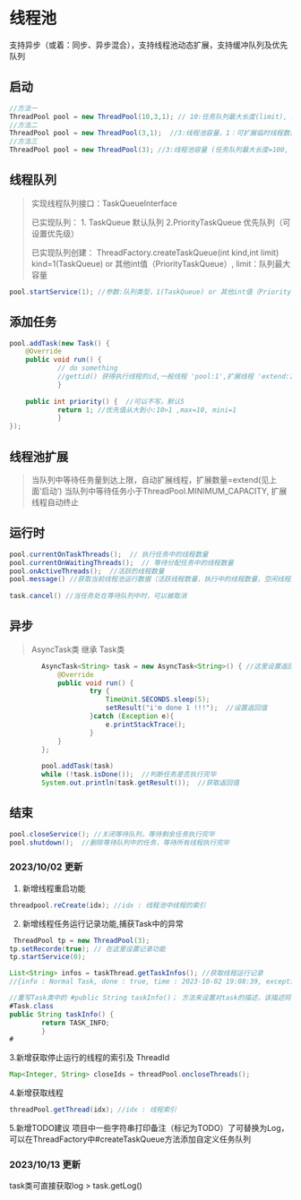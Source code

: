 # 线程池
支持异步（或着：同步、异步混合），支持线程池动态扩展，支持缓冲队列及优先队列
## 启动
```java
//方法一
ThreadPool pool = new ThreadPool(10,3,1); // 10:任务队列最大长度(limit), 3:线程池容量(size)，1：可扩展临时线程数量(extend)
//方法二
ThreadPool pool = new ThreadPool(3,1);  //3:线程池容量，1：可扩展临时线程数量 (任务队列最大长度=100)
//方法三
ThreadPool pool = new ThreadPool(3); //3:线程池容量 (任务队列最大长度=100, 可扩展临时线程数量=0)
```

## 线程队列
> 实现线程队列接口：TaskQueueInterface
> 
> 已实现队列： 1. TaskQueue 默认队列  2.PriorityTaskQueue 优先队列（可设置优先级）
> 
> 已实现队列创建： ThreadFactory.createTaskQueue(int kind,int limit) kind=1(TaskQueue) or 其他int值（PriorityTaskQueue）, limit：队列最大容量
```java
pool.startService(1); //参数:队列类型，1(TaskQueue) or 其他int值（PriorityTaskQueue）
```
## 添加任务
```java
pool.addTask(new Task() {
    @Override
    public void run() {
            // do something
            //gettid() 获得执行线程的id,一般线程 'pool:1',扩展线程 'extend:1'
            }
    
    public int priority() {  //可以不写，默认5
            return 1; //优先值从大到小:10>1 ,max=10, mini=1
            }
});
```

## 线程池扩展
> 当队列中等待任务量到达上限，自动扩展线程，扩展数量=extend(见上面‘启动’)
> 当队列中等待任务小于ThreadPool.MINIMUM_CAPACITY, 扩展线程自动终止

## 运行时
```java
pool.currentOnTaskThreads();  // 执行任务中的线程数量
pool.currentOnWaitingThreads();  // 等待分配任务中的线程数量
pool.onActiveThreads();  //活跃的线程数量
pool.message() //获取当前线程池运行数据（活跃线程数量，执行中的线程数量，空闲线程数量，等待队列中的任务数量，已完成的任务数量）
        
task.cancel() //当任务处在等待队列中时，可以被取消
```
## 异步
> AsyncTask类 继承 Task类
```java
        AsyncTask<String> task = new AsyncTask<String>() { //这里设置返回类型为String
            @Override
            public void run() {
                    try {
                        TimeUnit.SECONDS.sleep(5);
                        setResult("i'm done 1 !!!");  //设置返回值
                    }catch (Exception e){
                        e.printStackTrace();
                    }
            }
        };
        
        pool.addTask(task)
        while (!task.isDone());  //判断任务是否执行完毕
        System.out.println(task.getResult());  //获取返回值
```
## 结束
```java
pool.closeService(); //关闭等待队列，等待剩余任务执行完毕
pool.shutdown();  //删除等待队列中的任务，等待所有线程执行完毕
```
### 2023/10/02 更新
1. 新增线程重启功能
```java
threadpool.reCreate(idx); //idx : 线程池中线程的索引
```
2. 新增线程任务运行记录功能,捕获Task中的异常
```java
 ThreadPool tp = new ThreadPool(3);
tp.setRecorde(true); // 在这里设置记录功能
tp.startService(0);

List<String> infos = taskThread.getTaskInfos(); //获取线程运行记录
//{info : Normal Task, done : true, time : 2023-10-02 19:08:39, exception : / by zero}

//重写Task类中的 #public String taskInfo()； 方法来设置对task的描述，该描述将会记录在线程运行记录中的info值，默认值为 ： Normal Task
#Task.class
public String taskInfo() {
        return TASK_INFO;
        }
#
```
3.新增获取停止运行的线程的索引及 ThreadId
```java
Map<Integer, String> closeIds = threadPool.oncloseThreads();
```
4.新增获取线程
```java
threadPool.getThread(idx); //idx : 线程索引
```
5.新增TODO建议
项目中一些字符串打印备注（标记为TODO）了可替换为Log，可以在ThreadFactory中#createTaskQueue方法添加自定义任务队列
### 2023/10/13 更新
task类可直接获取log > task.getLog()
